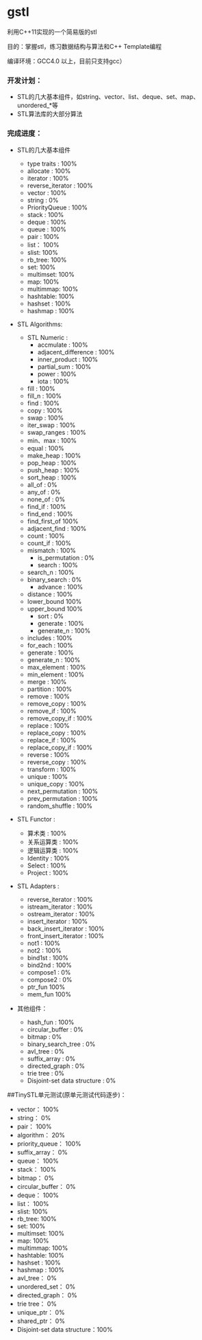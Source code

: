 gstl
=======
利用C++11实现的一个简易版的stl

目的：掌握stl，练习数据结构与算法和C++ Template编程

编译环境：GCC4.0 以上，目前只支持gcc）

### 开发计划：
  * STL的几大基本组件，如string、vector、list、deque、set、map、unordered_\*等
  * STL算法库的大部分算法

### 完成进度：
* STL的几大基本组件
    * type traits :           100%  
    * allocate :              100%
    * iterator :              100%
    * reverse_iterator :      100%
    * vector :                100%
    * string :                0%
    * PriorityQueue :        100%
    * stack :                 100%
    * deque :                 100%
    * queue :                 100%
    * pair :                  100%
    * list：                   100%
    * slist:                  100%
    * rb_tree:                100%
    * set:                    100%
    * multimset:              100%
    * map:                    100%
    * multimmap:              100%
    * hashtable:              100%
    * hashset :               100%
    * hashmap :               100%
* STL Algorithms:  
    * STL Numeric :
        * accmulate :     100%
        * adjacent_difference :       100%
        * inner_product :       100%
        * partial_sum :         100%
        * power :       100%
        * iota :    100%
    * fill :                  100%
    * fill_n :                100%
    * find :                  100%
    * copy :                  100%
    * swap :                  100%
    * iter_swap :             100%
    * swap_ranges :           100%
    * min、max :               100%
    * equal :                 100%
    * make_heap :             100%
    * pop_heap :              100%
    * push_heap :             100%
    * sort_heap :             100%
    * all_of :                0%
    * any_of :                0%
    * none_of :               0%
    * find_if :               100%
    * find_end :              100%
    * find_first_of           100%
    * adjacent_find :         100%
    * count :                 100%
    * count_if :              100%
    * mismatch :              100%
	  * is_permutation :        0%
	  * search :                100%
    * search_n :              100%
    * binary_search :         0%
	  * advance :               100%
    * distance :              100%
    * lower_bound             100%
    * upper_bound             100%
	  * sort :                  0%
	  * generate :              100%
	  * generate_n :            100%
    * includes :              100%
    * for_each :              100%
    * generate :              100%
    * generate_n :            100%
    * max_element :           100%
    * min_element :           100%
    * merge :                 100%
    * partition :             100%
    * remove :                100%
    * remove_copy :           100%
    * remove_if :             100%
    * remove_copy_if :        100%
    * replace :               100%
    * replace_copy :               100%
    * replace_if :            100%
    * replace_copy_if :       100%
    * reverse :               100%
    * reverse_copy :          100%
    * transform :             100%
    * unique :                100%
    * unique_copy :           100%
    * next_permutation :      100%
    * prev_permutation :      100%
    * random_shuffle :        100%




* STL Functor :
    * 算术类 :        100%
    * 关系运算类 :     100%
    * 逻辑运算类 :     100%
    * Identity :     100%
    * Select :       100%
    * Project :      100%

* STL Adapters :
    * reverse_iterator :      100%
    * istream_iterator :       100%
    * ostream_iterator :      100%
    * insert_iterator :       100%
    * back_insert_iterator :  100%
    * front_insert_iterator :   100%
    * not1 :      100%
    * not2 :      100%
    * bind1st :   100%
    * bind2nd :   100%
    * compose1  :   0%
    * compose2 :  0%
    * ptr_fun     100%
    * mem_fun     100%

* 其他组件：
    * hash_fun :                  100%
    * circular_buffer :           0%   
    * bitmap :                    0%
    * binary_search_tree :        0%
    * avl_tree :                  0%
	* suffix_array :                0%
	* directed_graph :              0%
	* trie tree :                   0%
	* Disjoint-set data structure : 0%

##TinySTL单元测试(原单元测试代码逐步)：

  * vector：                       100%
  * string：                       0%
  * pair：                         100%
  * algorithm：                    20%
  * priority_queue：               100%
  * suffix_array：                 0%
  * queue：                        100%
  * stack：                        100%
  * bitmap：                       0%
  * circular_buffer：              0%
  * deque：                        100%
  * list：                         100%
  * slist:                          100%
  * rb_tree:                100%
  * set:                    100%
  * multimset:              100%
  * map:                    100%
  * multimmap:              100%
  * hashtable:              100%
  * hashset :               100%
  * hashmap :               100%
  * avl_tree：                     0%
  * unordered_set：                0%
  * directed_graph：               0%
  * trie tree：                    0%
  * unique_ptr：                   0%
  * shared_ptr：                   0%
  * Disjoint-set data structure：100%

